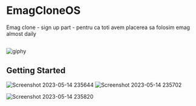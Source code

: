 # EmagCloneOS

Emag clone - sign up part - pentru ca toti avem placerea sa folosim emag almost daily

##

![giphy](https://github.com/bdykdz/gadtema7/assets/129845958/4fc37370-46c4-4aea-be65-b7154bcb95fb)

## Getting Started


![Screenshot 2023-05-14 235644](https://github.com/bdykdz/gadtema7/assets/129845958/96da2aa6-a996-4b89-8178-bcb995bb19c4)
![Screenshot 2023-05-14 235702](https://github.com/bdykdz/gadtema7/assets/129845958/90393553-c127-4ebf-8d65-6139475eec1e)

![Screenshot 2023-05-14 235820](https://github.com/bdykdz/gadtema7/assets/129845958/a698b782-088b-4995-ac94-6ff635590276)
